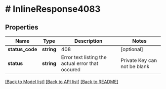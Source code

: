 # # InlineResponse4083

## Properties

Name | Type | Description | Notes
------------ | ------------- | ------------- | -------------
**status_code** | **string** | 408 | [optional]
**status** | **string** | Error text listing the actual error that occured  | Private Key can not be blank | [optional]

[[Back to Model list]](../../README.md#models) [[Back to API list]](../../README.md#endpoints) [[Back to README]](../../README.md)
